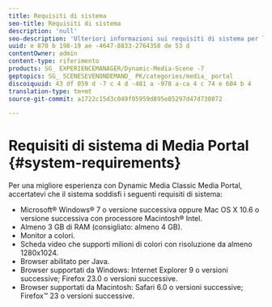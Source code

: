```yaml
---
title: Requisiti di sistema
seo-title: Requisiti di sistema
description: 'null'
seo-description: 'Ulteriori informazioni sui requisiti di sistema per la migliore esperienza con Media Portal. '
uuid: e 870 b 198-19 ae -4647-8833-2764358 de 53 d
contentOwner: admin
content-type: riferimento
products: SG_ EXPERIENCEMANAGER/Dynamic-Media-Scene -7
geptopics: SG_ SCENESEVENONDEMAND_ PK/categories/media_ portal
discoiquuid: 43 df 059 d -7 c 4 d -481 a -978 a-ca 4 c 74 e 604 b 4
translation-type: tm+mt
source-git-commit: a1722c15d3c049f05959d895e85297d47d730872

---
```



# Requisiti di sistema di Media Portal {#system-requirements}

Per una migliore esperienza con Dynamic Media Classic Media Portal, accertatevi che il sistema soddisfi i seguenti requisiti di sistema:

* Microsoft® Windows® 7 o versione successiva oppure Mac OS X 10.6 o versione successiva con processore Macintosh® Intel.
* Almeno 3 GB di RAM (consigliato: almeno 4 GB).
* Monitor a colori.
* Scheda video che supporti milioni di colori con risoluzione da almeno 1280x1024.
* Browser abilitato per Java.
* Browser supportati da Windows: Internet Explorer 9 o versioni successive; Firefox 23.0 o versioni successive.
* Browser supportati da Macintosh: Safari 6.0 o versioni successive; Firefox™ 23 o versioni successive.

